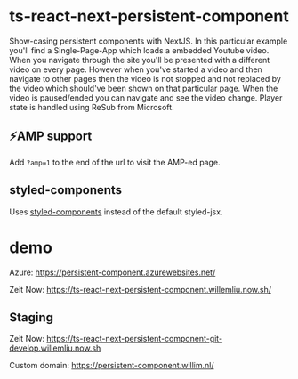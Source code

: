 # ts-react-next-persistent-component
Show-casing persistent components with NextJS.
In this particular example you'll find a Single-Page-App which loads a embedded Youtube video.
When you navigate through the site you'll be presented with a different video on every page.
However when you've started a video and then navigate to other pages then the video is not stopped and not replaced by the video which should've been shown on that particular page.
When the video is paused/ended you can navigate and see the video change.
Player state is handled using ReSub from Microsoft.

## ⚡AMP support
Add `?amp=1` to the end of the url to visit the AMP-ed page.

## styled-components
Uses [styled-components](https://www.styled-components.com/) instead of the default styled-jsx.

# demo
Azure: https://persistent-component.azurewebsites.net/

Zeit Now: https://ts-react-next-persistent-component.willemliu.now.sh/

## Staging
Zeit Now: https://ts-react-next-persistent-component-git-develop.willemliu.now.sh

Custom domain: https://persistent-component.willim.nl/
